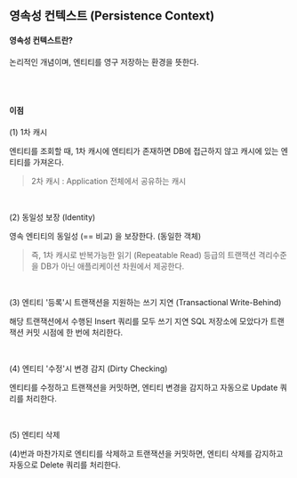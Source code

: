 ## 영속성 컨텍스트 (Persistence Context)

#### 영속성 컨텍스트란?
논리적인 개념이며, 엔티티를 영구 저장하는 환경을 뜻한다.

<br />
<br />

#### 이점
(1) 1차 캐시

엔티티를 조회할 때, 1차 캐시에 엔티티가 존재하면 DB에 접근하지 않고 캐시에 있는 엔티티를 가져온다.

> 2차 캐시 : Application 전체에서 공유하는 캐시

<br />

(2) 동일성 보장 (Identity)

영속 엔티티의 동일성 (== 비교) 을 보장한다. (동일한 객체)

> 즉, 1차 캐시로 반복가능한 읽기 (Repeatable Read) 등급의 트랜잭션 격리수준을 DB가 아닌 애플리케이션 차원에서 제공한다.

<br />

(3) 엔티티 '등록'시 트랜잭션을 지원하는 쓰기 지연 (Transactional Write-Behind)

해당 트랜잭션에서 수행된 Insert 쿼리를 모두 쓰기 지연 SQL 저장소에 모았다가 트랜잭션 커밋 시점에 한 번에 처리한다.

<br />

(4) 엔티티 '수정'시 변경 감지 (Dirty Checking)

엔티티를 수정하고 트랜잭션을 커밋하면, 엔티티 변경을 감지하고 자동으로 Update 쿼리를 처리한다.

<br />

(5) 엔티티 삭제

(4)번과 마찬가지로 엔티티를 삭제하고 트랜잭션을 커밋하면, 엔티티 삭제를 감지하고 자동으로 Delete 쿼리를 처리한다.